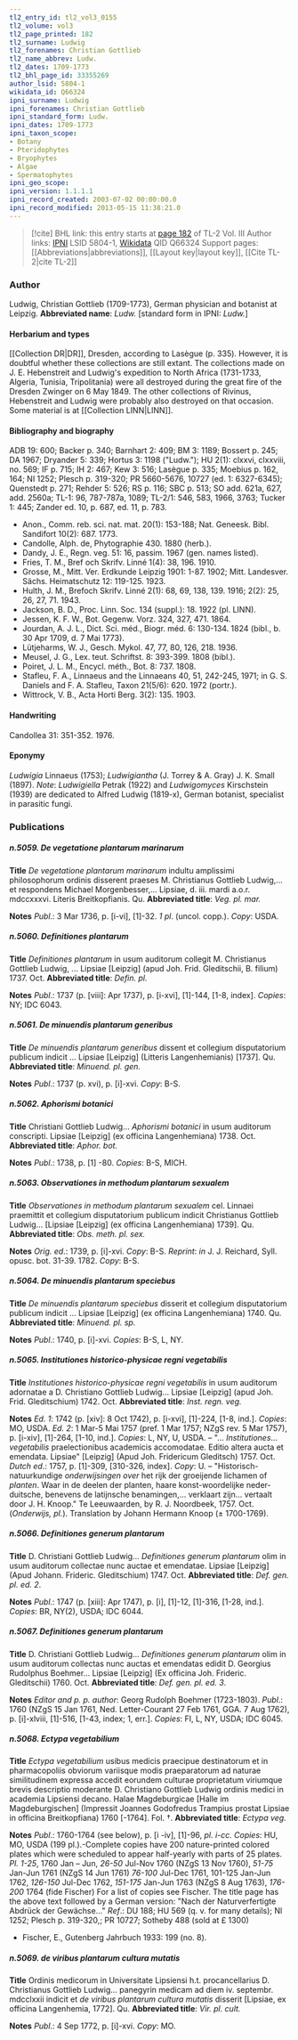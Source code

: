 ```yaml
---
tl2_entry_id: tl2_vol3_0155
tl2_volume: vol3
tl2_page_printed: 182
tl2_surname: Ludwig
tl2_forenames: Christian Gottlieb
tl2_name_abbrev: Ludw.
tl2_dates: 1709-1773
tl2_bhl_page_id: 33355269
author_lsid: 5804-1
wikidata_id: Q66324
ipni_surname: Ludwig
ipni_forenames: Christian Gottlieb
ipni_standard_form: Ludw.
ipni_dates: 1709-1773
ipni_taxon_scope: 
- Botany
- Pteridophytes
- Bryophytes
- Algae
- Spermatophytes
ipni_geo_scope: 
ipni_version: 1.1.1.1
ipni_record_created: 2003-07-02 00:00:00.0
ipni_record_modified: 2013-05-15 11:38:21.0
---
```


> [!cite] BHL link: this entry starts at [page 182](https://www.biodiversitylibrary.org/page/33355269) of TL-2 Vol. III
> Author links: [IPNI](https://www.ipni.org/a/5804-1) LSID 5804-1, [Wikidata](https://www.wikidata.org/wiki/Q66324) QID Q66324
> Support pages: [[Abbreviations|abbreviations]], [[Layout key|layout key]], [[Cite TL-2|cite TL-2]]

### Author

Ludwig, Christian Gottlieb (1709-1773), German physician and botanist at Leipzig. 
**Abbreviated name**: *Ludw.* \[standard form in IPNI: *Ludw.*\]

#### Herbarium and types

[[Collection DR|DR]], Dresden, according to Lasègue (p. 335). However, it is doubtful whether these collections are still extant. The collections made on J. E. Hebenstreit and Ludwig's expedition to North Africa (1731-1733, Algeria, Tunisia, Tripolitania) were all destroyed during the great fire of the Dresden Zwinger on 6 May 1849. The other collections of Rivinus, Hebenstreit and Ludwig were probably also destroyed on that occasion. Some material is at [[Collection LINN|LINN]].

#### Bibliography and biography

ADB 19: 600; Backer p. 340; Barnhart 2: 409; BM 3: 1189; Bossert p. 245; DA 1967; Dryander 5: 339; Hortus 3: 1198 ("Ludw."); HU 2(1): clxxvi, clxxviii, no. 569; IF p. 715; IH 2: 467; Kew 3: 516; Lasègue p. 335; Moebius p. 162, 164; NI 1252; Plesch p. 319-320; PR 5660-5676, 10727 (ed. 1: 6327-6345); Quenstedt p. 271; Rehder 5: 526; RS p. 116; SBC p. 513; SO add. 621a, 627, add. 2560a; TL-1: 96, 787-787a, 1089; TL-2/1: 546, 583, 1966, 3763; Tucker 1: 445; Zander ed. 10, p. 687, ed. 11, p. 783.
- Anon., Comm. reb. sci. nat. mat. 20(1): 153-188; Nat. Geneesk. Bibl. Sandifort 10(2): 687. 1773.
- Candolle, Alph. de, Phytographie 430. 1880 (herb.).
- Dandy, J. E., Regn. veg. 51: 16, passim. 1967 (gen. names listed).
- Fries, T. M., Bref och Skrifv. Linné 1(4): 38, 196. 1910.
- Grosse, M., Mitt. Ver. Erdkunde Leipzig 1901: 1-87. 1902; Mitt. Landesver. Sächs. Heimatschutz 12: 119-125. 1923.
- Hulth, J. M., Brefoch Skrifv. Linné 2(1): 68, 69, 138, 139. 1916; 2(2): 25, 26, 27, 71. 1943.
- Jackson, B. D., Proc. Linn. Soc. 134 (suppl.): 18. 1922 (pl. LINN).
- Jessen, K. F. W., Bot. Gegenw. Vorz. 324, 327, 471. 1864.
- Jourdan, A. J. L., Dict. Sci. méd., Biogr. méd. 6: 130-134. 1824 (bibl., b. 30 Apr 1709, d. 7 Mai 1773).
- Lütjeharms, W. J., Gesch. Mykol. 47, 77, 80, 126, 218. 1936.
- Meusel, J. G., Lex. teut. Schriftst. 8: 393-399. 1808 (bibl.).
- Poiret, J. L. M., Encycl. méth., Bot. 8: 737. 1808.
- Stafleu, F. A., Linnaeus and the Linnaeans 40, 51, 242-245, 1971; in G. S. Daniels and F. A. Stafleu, Taxon 21(5/6): 620. 1972 (portr.).
- Wittrock, V. B., Acta Horti Berg. 3(2): 135. 1903.

#### Handwriting

Candollea 31: 351-352. 1976.

#### Eponymy

*Ludwigia* Linnaeus (1753); *Ludwigiantha* (J. Torrey & A. Gray) J. K. Small (1897). *Note*: *Ludwigiella* Petrak (1922) and *Ludwigomyces* Kirschstein (1939) are dedicated to Alfred Ludwig (1819-x), German botanist, specialist in parasitic fungi.

### Publications

##### n.5059. De vegetatione plantarum marinarum

**Title**
*De vegetatione plantarum marinarum* indultu amplissimi philosophorum ordinis disserent praeses M. Christianus Gottlieb Ludwig,... et respondens Michael Morgenbesser,... Lipsiae, d. iii. mardi a.o.r. mdccxxxvi. Literis Breitkopfianis. Qu.
**Abbreviated title**: *Veg. pl. mar.*

**Notes**
*Publ*.: 3 Mar 1736, p. \[i-vi\], \[1\]-32. *1 pl*. (uncol. copp.). *Copy*: USDA.

##### n.5060. Definitiones plantarum

**Title**
*Definitiones plantarum* in usum auditorum collegit M. Christianus Gottlieb Ludwig, ... Lipsiae \[Leipzig\] (apud Joh. Frid. Gleditschii, B. filium) 1737. Oct.
**Abbreviated title**: *Defin. pl.*

**Notes**
*Publ*.: 1737 (p. \[viii\]: Apr 1737), p. \[i-xvi\], \[1\]-144, \[1-8, index\]. *Copies*: NY; IDC 6043.

##### n.5061. De minuendis plantarum generibus

**Title**
*De minuendis plantarum generibus* dissent et collegium disputatorium publicum indicit ... Lipsiae \[Leipzig\] (Litteris Langenhemianis) \[1737\]. Qu.
**Abbreviated title**: *Minuend. pl. gen.*

**Notes**
*Publ*.: 1737 (p. xvi), p. \[i\]-xvi. *Copy*: B-S.

##### n.5062. Aphorismi botanici

**Title**
Christiani Gottlieb Ludwig... *Aphorismi botanici* in usum auditorum conscripti. Lipsiae \[Leipzig\] (ex officina Langenhemiana) 1738. Oct.
**Abbreviated title**: *Aphor. bot.*

**Notes**
*Publ*.: 1738, p. \[1\] -80. *Copies*: B-S, MICH.

##### n.5063. Observationes in methodum plantarum sexualem

**Title**
*Observationes in methodum plantarum sexualem* cel. Linnaei praemittit et collegium disputatorium publicum indicit Christianus Gottlieb Ludwig... \[Lipsiae \[Leipzig\] (ex officina Langenhemiana) 1739\]. Qu.
**Abbreviated title**: *Obs. meth. pl. sex.*

**Notes**
*Orig. ed*.: 1739, p. \[i\]-xvi. *Copy*: B-S.
*Reprint*: *in* J. J. Reichard, Syll. opusc. bot. 31-39. 1782. *Copy*: B-S.

##### n.5064. De minuendis plantarum speciebus

**Title**
*De minuendis plantarum speciebus* disserit et collegium disputatorium publicum indicit ... Lipsiae \[Leipzig\] (ex officina Langenhemiana) 1740. Qu.
**Abbreviated title**: *Minuend. pl. sp.*

**Notes**
*Publ*.: 1740, p. \[i\]-xvi. *Copies*: B-S, L, NY.

##### n.5065. Institutiones historico-physicae regni vegetabilis

**Title**
*Institutiones historico-physicae regni vegetabilis* in usum auditorum adornatae a D. Christiano Gottlieb Ludwig... Lipsiae \[Leipzig\] (apud Joh. Frid. Gleditschium) 1742. Oct.
**Abbreviated title**: *Inst. regn. veg.*

**Notes**
*Ed. 1*: 1742 (p. \[xiv\]: 8 Oct 1742), p. \[i-xvi\], \[1\]-224, \[1-8, ind.\]. *Copies*: MO, USDA.
*Ed. 2*: 1 Mar-5 Mai 1757 (pref. 1 Mar 1757; NZgS rev. 5 Mar 1757), p. \[i-xiv\], \[1\]-264, \[1-10, ind.\]. *Copies*: L, NY, U, USDA. – "... *Institutiones*... *vegetabilis* praelectionibus academicis accomodatae. Editio altera aucta et emendata. Lipsiae" \[Leipzig\] (Apud Joh. Fridericum Gleditsch) 1757. Oct.
*Dutch ed*.: 1757, p. \[1\]-309, \[310-326, index\]. *Copy*: U. – "Historisch-natuurkundige *onderwijsingen over* het rijk der groeijende lichamen of *planten*. Waar in de deelen der planten, haare konst-woordelijke neder-duitsche, benevens de latijnsche benamingen,... verklaart zijn... vertaalt door J. H. Knoop." Te Leeuwaarden, by R. J. Noordbeek, 1757. Oct. (*Onderwijs, pl.*). Translation by Johann Hermann Knoop (± 1700-1769).

##### n.5066. Definitiones generum plantarum

**Title**
D. Christiani Gottlieb Ludwig... *Definitiones generum plantarum* olim in usum auditorum collectae nunc auctae et emendatae. Lipsiae \[Leipzig\] (Apud Johann. Frideric. Gleditschium) 1747. Oct.
**Abbreviated title**: *Def. gen. pl. ed. 2*.

**Notes**
*Publ*.: 1747 (p. \[xiii\]: Apr 1747), p. \[i\], \[1\]-12, \[1\]-316, \[1-28, ind.\]. *Copies*: BR, NY(2), USDA; IDC 6044.

##### n.5067. Definitiones generum plantarum

**Title**
D. Christiani Gottlieb Ludwig... *Definitiones generum plantarum* olim in usum auditorum collectas nunc auctas et emendatas edidit D. Georgius Rudolphus Boehmer... Lipsiae \[Leipzig\] (Ex officina Joh. Frideric. Gleditschii) 1760. Oct.
**Abbreviated title**: *Def. gen. pl. ed. 3*.

**Notes**
*Editor and p. p. author*: Georg Rudolph Boehmer (1723-1803).
*Publ*.: 1760 (NZgS 15 Jan 1761, Ned. Letter-Courant 27 Feb 1761, GGA. 7 Aug 1762), p. \[i\]-xlviii, \[1\]-516, \[1-43, index; 1, err.\]. *Copies*: FI, L, NY, USDA; IDC 6045.

##### n.5068. Ectypa vegetabilium

**Title**
*Ectypa vegetabilium* usibus medicis praecipue destinatorum et in pharmacopoliis obviorum variisque modis praeparatorum ad naturae similitudinem expressa accedit eorundem culturae proprietatum viriumque brevis descriptio moderante D. Christiano Gottlieb Ludwig ordinis medici in academia Lipsiensi decano. Halae Magdeburgicae \[Halle im Magdeburgischen\] (Impressit Joannes Godofredus Trampius prostat Lipsiae in officina Breitkopfiana) 1760 \[-1764\]. Fol. †.
**Abbreviated title**: *Ectypa veg.*

**Notes**
*Publ*.: 1760-1764 (see below), p. \[i -iv\], \[1\]-96, *pl. i-cc. Copies*: HU, MO, USDA (199 pl.).-Complete copies have 200 nature-printed colored plates which were scheduled to appear half-yearly with parts of 25 plates. *Pl. 1-25*, 1760 Jan – Jun, *26-50* Jul-Nov 1760 (NZgS 13 Nov 1760), *51-75* Jan-Jun 1761 (NZgS 14 Jun 1761) *76-100* Jul-Dec 1761, 101-125 Jan-Jun 1762, *126-150* Jul-Dec 1762, *151-175* Jan-Jun 1763 (NZgS 8 Aug 1763), *176-200* 1764 (fide Fischer) For a list of copies see Fischer. The title page has the above text followed by a German version: "Nach der Naturverfertigte Abdrück der Gewächse..."
*Ref*.: DU 188; HU 569 (q. v. for many details); Nl 1252; Plesch p. 319-320,; PR 10727; Sotheby 488 (sold at £ 1300)
- Fischer, E., Gutenberg Jahrbuch 1933: 199 (no. 8).

##### n.5069. de viribus plantarum cultura mutatis

**Title**
Ordinis medicorum in Universitate Lipsiensi h.t. procancellarius D. Christianus Gottlieb Ludwig... panegyrin medicam ad diem iv. septembr. mdcclxxii indicit et *de viribus plantarum cultura mutatis* disserit \[Lipsiae, ex officina Langenhemia, 1772\]. Qu.
**Abbreviated title**: *Vir. pl. cult.*

**Notes**
*Publ*.: 4 Sep 1772, p. \[i\]-xvi. *Copy*: MO.

